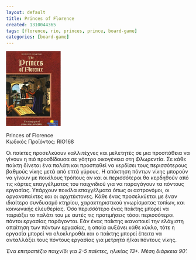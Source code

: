 ```yaml
---
layout: default
title: Princes of Florence
created: 1310044365
tags: [florence, rio, princes, prince, board-game]
categories: [board-game]
---
```

<p class="rtecenter">
	<img alt="" src="/assets/images/pic18390_md.jpg" style="width: 149px; height: 205px;" /></p>
<p>
	Princes of Florence<br />
	&Kappa;&omega;&delta;&iota;&kappa;ό&sigmaf; &Pi;&rho;&omicron;ϊό&nu;&tau;&omicron;&sigmaf;: RIO168</p>
<p>
	&Omicron;&iota; &pi;&alpha;ί&kappa;&tau;&epsilon;&sigmaf; &pi;&rho;&omicron;&sigma;&epsilon;&lambda;&kappa;ύ&omicron;&upsilon;&nu; &kappa;&alpha;&lambda;&lambda;&iota;&tau;έ&chi;&nu;&epsilon;&sigmaf; &kappa;&alpha;&iota; &mu;&epsilon;&lambda;&epsilon;&tau;&eta;&tau;έ&sigmaf; &sigma;&epsilon; &mu;&iota;&alpha; &pi;&rho;&omicron;&sigma;&pi;ά&theta;&epsilon;&iota;&alpha; &nu;&alpha; &gamma;ί&nu;&omicron;&upsilon;&nu; &eta; &pi;&iota;ό &pi;&rho;&omicron;&sigma;&delta;ί&delta;&omicron;&upsilon;&sigma;&alpha; &sigma;&epsilon; &gamma;ό&eta;&tau;&rho;&omicron; &omicron;&iota;&kappa;&omicron;&gamma;έ&nu;&epsilon;&iota;&alpha; &sigma;&tau;&eta; &Phi;&lambda;&omega;&rho;&epsilon;&nu;&tau;ί&alpha;. &Sigma;&epsilon; &kappa;ά&theta;&epsilon; &pi;&alpha;ί&kappa;&tau;&eta; &delta;ί&nu;&epsilon;&tau;&alpha;&iota; έ&nu;&alpha; &pi;&alpha;&lambda;ά&tau;&iota; &kappa;&alpha;&iota; &pi;&rho;&omicron;&sigma;&pi;&alpha;&theta;&epsilon;ί &nu;&alpha; &kappa;&epsilon;&rho;&delta;ί&sigma;&epsilon;&iota; &tau;&omicron;&upsilon;&sigmaf; &pi;&epsilon;&rho;&iota;&sigma;&sigma;ό&tau;&epsilon;&rho;&omicron;&upsilon;&sigmaf; &beta;&alpha;&theta;&mu;&omicron;ύ&sigmaf; &nu;ί&kappa;&eta;&sigmaf; &mu;&epsilon;&tau;ά &alpha;&pi;ό &epsilon;&pi;&tau;ά &gamma;ύ&rho;&omicron;&upsilon;&sigmaf;. &Eta; &alpha;&pi;ό&kappa;&tau;&eta;&sigma;&eta; &pi;ό&nu;&tau;&omega;&nu; &nu;ί&kappa;&eta;&sigmaf; &mu;&pi;&omicron;&rho;&omicron;ύ&nu; &nu;&alpha; &gamma;ί&nu;&omicron;&upsilon;&nu; &mu;&epsilon; &pi;&omicron;&iota;&kappa;ί&lambda;&omicron;&upsilon;&sigmaf; &tau;&rho;ό&pi;&omicron;&upsilon;&sigmaf; &alpha;&nu; &kappa;&alpha;&iota; &omicron;&iota; &pi;&epsilon;&rho;&iota;&sigma;&sigma;ό&tau;&epsilon;&rho;&omicron;&iota; &theta;&alpha; &kappa;&epsilon;&rho;&delta;&eta;&theta;&omicron;ύ&nu; &alpha;&pi;ό &tau;&iota;&sigmaf; &kappa;ά&rho;&tau;&epsilon;&sigmaf; &epsilon;&pi;&alpha;&gamma;&gamma;έ&lambda;&mu;&alpha;&tau;&omicron;&sigmaf; &tau;&omicron;&upsilon; &pi;&alpha;&iota;&chi;&nu;&iota;&delta;&iota;&omicron;ύ &gamma;&iota;&alpha; &nu;&alpha; &pi;&alpha;&rho;&alpha;&gamma;ά&gamma;&omicron;&upsilon;&nu; &tau;&alpha; &pi;ό&nu;&tau;&omicron;&upsilon;&sigmaf; &epsilon;&rho;&gamma;&alpha;&sigma;ί&alpha;&sigmaf;. &Upsilon;&pi;ά&rho;&chi;&omicron;&upsilon;&nu; &pi;&omicron;&iota;&kappa;ί&lambda;&alpha; &epsilon;&pi;&alpha;&gamma;&gamma;έ&lambda;&mu;&alpha;&tau;&alpha; ό&pi;&omega;&sigmaf; &omicron;&iota; &alpha;&sigma;&tau;&rho;&omicron;&nu;ό&mu;&omicron;&iota;, &omicron;&iota; &omicron;&rho;&gamma;&alpha;&nu;&omicron;&pi;&alpha;ί&kappa;&tau;&epsilon;&sigmaf; &kappa;&alpha;&iota; &omicron;&iota; &alpha;&rho;&chi;&iota;&tau;έ&kappa;&tau;&omicron;&nu;&epsilon;&sigmaf;. &Kappa;ά&theta;&epsilon; έ&nu;&alpha;&sigmaf; &pi;&rho;&omicron;&sigma;&epsilon;&lambda;&kappa;ύ&epsilon;&tau;&alpha;&iota; &mu;&epsilon; έ&nu;&alpha;&nu; &iota;&delta;&iota;&alpha;ί&tau;&epsilon;&rho;&omicron; &sigma;&upsilon;&nu;&delta;&upsilon;&alpha;&sigma;&mu;ό &kappa;&tau;&eta;&rho;ί&omicron;&upsilon;, &chi;&alpha;&rho;&alpha;&kappa;&tau;&eta;&rho;&iota;&sigma;&tau;&iota;&kappa;&omicron;ύ &gamma;&nu;&omega;&rho;ί&sigma;&mu;&alpha;&tau;&omicron;&sigmaf; &tau;&omicron;&pi;ί&omega;&nu;, &kappa;&alpha;&iota; &kappa;&omicron;&iota;&nu;&omega;&nu;&iota;&kappa;ή&sigmaf; &epsilon;&lambda;&epsilon;&upsilon;&theta;&epsilon;&rho;ί&alpha;&sigmaf;. Ό&sigma;&omicron; &pi;&epsilon;&rho;&iota;&sigma;&sigma;ό&tau;&epsilon;&rho;&omicron; έ&nu;&alpha;&sigmaf; &pi;&alpha;ί&kappa;&tau;&eta;&sigmaf; &mu;&pi;&omicron;&rho;&epsilon;ί &nu;&alpha; &tau;&alpha;&iota;&rho;&iota;ά&xi;&epsilon;&iota; &tau;&omicron; &pi;&alpha;&lambda;ά&tau;&iota; &tau;&omicron;&upsilon; &mu;&epsilon; &alpha;&upsilon;&tau;έ&sigmaf; &tau;&iota;&sigmaf; &pi;&rho;&omicron;&tau;&iota;&mu;ή&sigma;&epsilon;&iota;&sigmaf; &tau;ό&sigma;&omicron;&iota; &pi;&epsilon;&rho;&iota;&sigma;&sigma;ό&tau;&epsilon;&rho;&omicron;&iota; &pi;ό&nu;&tau;&omicron;&iota; &epsilon;&rho;&gamma;&alpha;&sigma;ί&alpha;&sigmaf; &pi;&alpha;&rho;ά&gamma;&omicron;&nu;&tau;&alpha;&iota;. &Epsilon;ά&nu; έ&nu;&alpha;&sigmaf; &pi;&alpha;ί&kappa;&tau;&eta;&sigmaf; &iota;&kappa;&alpha;&nu;&omicron;&pi;&omicron;&iota;&epsilon;ί &tau;&eta;&nu; &epsilon;&lambda;ά&chi;&iota;&sigma;&tau;&eta; &alpha;&pi;&alpha;ί&tau;&eta;&sigma;&eta; &tau;&omega;&nu; &pi;ό&nu;&tau;&omega;&nu; &epsilon;&rho;&gamma;&alpha;&sigma;ί&alpha;&sigmaf;, &eta; &omicron;&pi;&omicron;ί&alpha; &alpha;&upsilon;&xi;ά&nu;&epsilon;&iota; &kappa;ά&theta;&epsilon; &kappa;ύ&kappa;&lambda;&omicron;, &tau;ό&tau;&epsilon; &eta; &epsilon;&rho;&gamma;&alpha;&sigma;ί&alpha; &mu;&pi;&omicron;&rho;&epsilon;ί &nu;&alpha; &omicron;&lambda;&omicron;&kappa;&lambda;&eta;&rho;&omicron;&theta;έ&iota; &kappa;&alpha;&iota; &omicron; &pi;&alpha;ί&kappa;&tau;&eta;&sigmaf; &mu;&pi;&omicron;&rho;&epsilon;ί έ&pi;&epsilon;&iota;&tau;&alpha; &nu;&alpha; &alpha;&nu;&tau;&alpha;&lambda;&lambda;ά&xi;&epsilon;&iota; &tau;&omicron;&upsilon;&sigmaf; &pi;ό&nu;&tau;&omicron;&upsilon;&sigmaf; &epsilon;&rho;&gamma;&alpha;&sigma;ί&alpha;&sigmaf; &gamma;&iota;&alpha; &mu;&epsilon;&tau;&rho;&eta;&tau;ά ή/&kappa;&alpha;&iota; &pi;ό&nu;&tau;&omicron;&upsilon;&sigmaf; &nu;ί&kappa;&eta;&sigmaf;.</p>
<p>
	<em>Έ&nu;&alpha; &epsilon;&pi;&iota;&tau;&rho;&alpha;&pi;έ&zeta;&iota;&omicron; &pi;&alpha;&iota;&chi;&nu;ί&delta;&iota; &gamma;&iota;&alpha; 2-5 &pi;&alpha;ί&kappa;&tau;&epsilon;&sigmaf;, &eta;&lambda;&iota;&kappa;ί&alpha;&sigmaf; 13+. </em><em>&Mu;έ&sigma;&eta; &delta;&iota;ά&rho;&kappa;&epsilon;&iota;&alpha; 90</em><em>&rsquo;</em><em>.</em></p>
